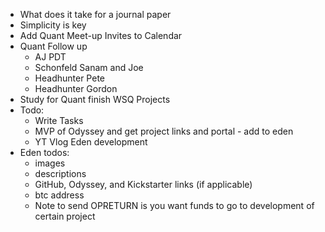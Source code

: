 - What does it take for a journal paper
- Simplicity is key
- Add Quant Meet-up Invites to Calendar
- Quant Follow up
    - AJ PDT
    - Schonfeld Sanam and Joe
    - Headhunter Pete
    - Headhunter Gordon
- Study for Quant finish WSQ Projects
- Todo:
    - Write Tasks
    - MVP of Odyssey and get project links and portal - add to eden
    - YT Vlog Eden development
- Eden todos:
    - images
    - descriptions
    - GitHub, Odyssey, and Kickstarter links (if applicable)
    - btc address
    - Note to send OPRETURN is you want funds to go to development of certain project
